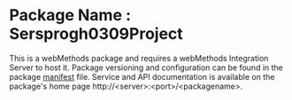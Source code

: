 # Package Name : Sersprogh0309Project
This is a webMethods package and requires a webMethods Integration Server to host it. Package versioning and configuration can be found in the package [manifest](./Sersprogh0309Project/manifest.v3) file. Service and API documentation is available on the package's home page http://&lt;server&gt;:&lt;port&gt;/&lt;packagename>.